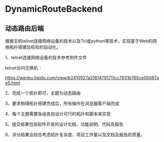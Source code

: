 # DynamicRouteBackend

## 动态路由后端

根据主机telnet连接网络设备的技术以及Tcl或python等技术，实现基于Web的网络拓扑搭建及校验的自动化。

1、telnet连接网络设备的技术参考附件文件

telnet访问交换机：

https://wenku.baidu.com/view/b2410527a31614791711cc7931b765ce05087ae5.html

2、完成一个拓扑即可，主题为动态路由

3、要求物理拓扑搭建完成后，所有操作在浏览器客户端完成

4、每个主题需要各组各自设计可行的拓扑和脚本来实现

5、提交结果包括软件开发的设计文档、功能说明、代码及报告

6、评分结果会综合考虑拓扑复杂度、项目工作量以及文档及报告的质量。